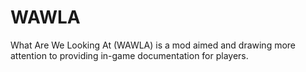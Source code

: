 WAWLA
=====

What Are We Looking At (WAWLA) is a mod aimed and drawing more attention to providing in-game documentation for players.
